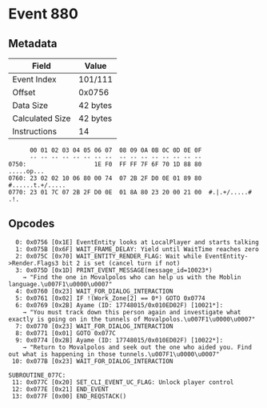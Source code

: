 # Event 880

## Metadata

| Field           | Value    |
|-----------------|----------|
| Event Index     | 101/111  |
| Offset          | 0x0756   |
| Data Size       | 42 bytes |
| Calculated Size | 42 bytes |
| Instructions    | 14       |

```
      00 01 02 03 04 05 06 07  08 09 0A 0B 0C 0D 0E 0F
      -- -- -- -- -- -- -- --  -- -- -- -- -- -- -- --
0750:                   1E F0  FF FF 7F 6F 70 1D 88 80        .....op...
0760: 23 02 02 10 06 80 00 74  07 2B 2F D0 0E 01 89 80  #......t.+/.....
0770: 23 01 7C 07 2B 2F D0 0E  01 8A 80 23 20 00 21 00  #.|.+/.....# .!.
```

## Opcodes

```
  0: 0x0756 [0x1E] EventEntity looks at LocalPlayer and starts talking
  1: 0x075B [0x6F] WAIT_FRAME_DELAY: Yield until WaitTime reaches zero
  2: 0x075C [0x70] WAIT_ENTITY_RENDER_FLAG: Wait while EventEntity->Render.Flags3 bit 2 is set (cancel turn if not)
  3: 0x075D [0x1D] PRINT_EVENT_MESSAGE(message_id=10023*)
    → "Find the one in Movalpolos who can help us with the Moblin language.\u007F1\u0000\u0007"
  4: 0x0760 [0x23] WAIT_FOR_DIALOG_INTERACTION
  5: 0x0761 [0x02] IF !(Work_Zone[2] == 0*) GOTO 0x0774
  6: 0x0769 [0x2B] Ayame (ID: 17748015/0x010ED02F) [10021*]:
    → "You must track down this person again and investigate what exactly is going on in the tunnels of Movalpolos.\u007F1\u0000\u0007"
  7: 0x0770 [0x23] WAIT_FOR_DIALOG_INTERACTION
  8: 0x0771 [0x01] GOTO 0x077C
  9: 0x0774 [0x2B] Ayame (ID: 17748015/0x010ED02F) [10022*]:
    → "Return to Movalpolos and seek out the one who aided you. Find out what is happening in those tunnels.\u007F1\u0000\u0007"
 10: 0x077B [0x23] WAIT_FOR_DIALOG_INTERACTION

SUBROUTINE_077C:
 11: 0x077C [0x20] SET_CLI_EVENT_UC_FLAG: Unlock player control
 12: 0x077E [0x21] END_EVENT
 13: 0x077F [0x00] END_REQSTACK()
```
